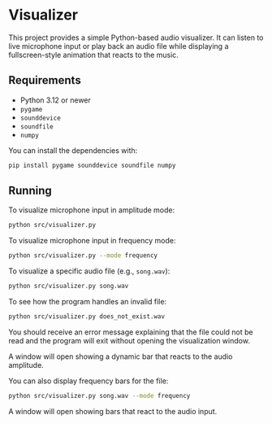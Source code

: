 # Visualizer

This project provides a simple Python-based audio visualizer. It can listen to live microphone input or play back an audio file while displaying a fullscreen-style animation that reacts to the music.

## Requirements
- Python 3.12 or newer
- `pygame`
- `sounddevice`
- `soundfile`
- `numpy`

You can install the dependencies with:

```bash
pip install pygame sounddevice soundfile numpy
```

## Running

To visualize microphone input in amplitude mode:

```bash
python src/visualizer.py
```


To visualize microphone input in frequency mode:

```bash
python src/visualizer.py --mode frequency

```

To visualize a specific audio file (e.g., `song.wav`):

```bash
python src/visualizer.py song.wav
```


To see how the program handles an invalid file:

```bash
python src/visualizer.py does_not_exist.wav
```

You should receive an error message explaining that the file could not be read
and the program will exit without opening the visualization window.

A window will open showing a dynamic bar that reacts to the audio amplitude.

You can also display frequency bars for the file:

```bash
python src/visualizer.py song.wav --mode frequency
```

A window will open showing bars that react to the audio input.


